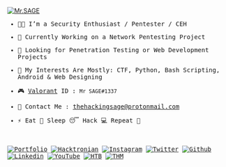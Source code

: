[![Mr.SAGE](https://github.com/thehackingsage/thehackingsage/raw/master/mr-sage.png)](https://thehackingsage.github.io)

<samp>
  
- 👨‍💻 I’m a Security Enthusiast / Pentester / CEH 

- 💼 Currently Working on a Network Pentesting Project

- 🤝 Looking for Penetration Testing or Web Development Projects

- 🎲 My Interests Are Mostly: CTF, Python, Bash Scripting, Android & Web Designing

- 🎮 <a href="https://playvalorant.com/en-us/" target="_blank">Valorant</a> ID : `Mr SAGE#1337`

- 📧 Contact Me : <a href="mailto:thehackingsage@protonmail.com">thehackingsage@protonmail.com</a>

- ⚡ Eat 🍔 Sleep 😴 Hack 💻 Repeat 🔁

</samp><br>

[![Portfolio](https://img.shields.io/badge/-Mr.SAGE-02032e?style=flat&logo=gnu-bash&logoColor=white)](https://thehackingsage.github.io)
[![Hacktronian](https://img.shields.io/badge/-Hacktronian-11c28a?style=flat&logo=powershell&logoColor=white)](https://hacktronian.in)
[![Instagram](https://img.shields.io/badge/-Instagram-bc2a8d?style=flat&logo=Instagram&logoColor=white)](https://instagram.com/thehackingsage)
[![Twitter](https://img.shields.io/badge/-Twitter-00acee?style=flat&logo=Twitter&logoColor=white)](https://twitter.com/thehackingsage)
[![Github](https://img.shields.io/badge/-Github-000000?style=flat&logo=Github&logoColor=white)](https://github.com/thehackingsage)
[![Linkedin](https://img.shields.io/badge/-LinkedIn-0e76a8?style=flat&logo=Linkedin&logoColor=white)](https://linkedin.com/in/thehackingsage)
[![YouTube](https://img.shields.io/badge/-YouTube-FC2503?style=flat&logo=YouTube&logoColor=white)](https://youtube.com/hacktronian)
[![HTB](https://img.shields.io/badge/-HackTheBox-000000?style=flat&logo=codesandbox&logoColor=9FEF00)](https://hackthebox.eu/profile/38608)
[![THM](https://img.shields.io/badge/-TryHackMe-gray?style=flat&logo=icloud&logoColor=white)](https://tryhackme.com/p/mr.sage)
